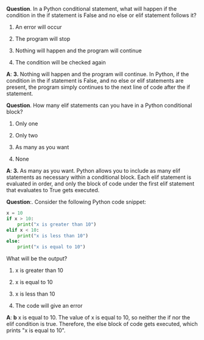 **Question**. In a Python conditional statement, what will happen if the condition in the if statement is False and no else or elif statement follows it?

1. An error will occur

2. The program will stop

3. Nothing will happen and the program will continue

4. The condition will be checked again

**A**: **3.** Nothing will happen and the program will continue. In Python, if the condition in the if statement is False, and no else or elif statements are present, the program simply continues to the next line of code after the if statement.

**Question**. How many elif statements can you have in a Python conditional block?

1. Only one

2. Only two

3. As many as you want

4. None

**A**: **3.** As many as you want. Python allows you to include as many elif statements as necessary within a conditional block. Each elif statement is evaluated in order, and only the block of code under the first elif statement that evaluates to True gets executed.

**Question**:. Consider the following Python code snippet:

```python
x = 10
if x > 10:
    print("x is greater than 10")
elif x < 10:
    print("x is less than 10")
else:
    print("x is equal to 10")
```

What will be the output?

1. x is greater than 10

2. x is equal to 10 

3. x is less than 10

4. The code will give an error

**A**: **b** x is equal to 10. The value of x is equal to 10, so neither the if nor the elif condition is true. Therefore, the else block of code gets executed, which prints "x is equal to 10".